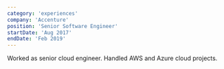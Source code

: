 ```yaml
---
category: 'experiences'
company: 'Accenture'
position: 'Senior Software Engineer'
startDate: 'Aug 2017'
endDate: 'Feb 2019'
---
```


Worked as senior cloud engineer. Handled AWS and Azure cloud projects.
